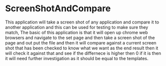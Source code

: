 # ScreenShotAndCompare
This application will take a screen shot of any application and compare it to another application and this can be used for testing to make sure they match, The basic of this application is that it will open up chrome web browsers and navigate to the set page and then take a screen shot of the page and out put the file and then it will compare against a current screen shot that has been checked to know what we want as the end result then it will check it against that and see if the differnece is higher then 0 if it is then it will need further investigation as it should be equal to the templates. 
